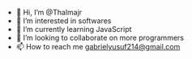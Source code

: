 - 👋 Hi, I’m @Thalmajr
- 👀 I’m interested in softwares
- 🌱 I’m currently learning JavaScript 
- 💞️ I’m looking to collaborate on more programmers 
- 📫 How to reach me gabrielyusuf214@gmail.com

<!---
Thalmajr/Thalmajr is a ✨ special ✨ repository because its `README.md` (this file) appears on your GitHub profile.
You can click the Preview link to take a look at your changes.
--->
